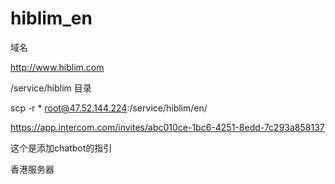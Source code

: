# hiblim_en

域名

http://www.hiblim.com

/service/hiblim 目录

scp -r * root@47.52.144.224:/service/hiblim/en/

https://app.intercom.com/invites/abc010ce-1bc6-4251-8edd-7c293a858137


这个是添加chatbot的指引


香港服务器
